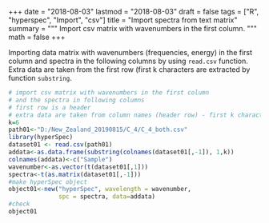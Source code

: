 +++
date = "2018-08-03"
lastmod = "2018-08-03"
draft = false
tags = ["R", "hyperspec", "Import", "csv"]
title = "Import spectra from text matrix"
summary = """
Import csv matrix with wavenumbers in the first column.
"""
math = false
+++

Importing data matrix with wavenumbers (frequencies, energy) in the first column and spectra in the following columns by using `read.csv` function. Extra data are taken from the first row (first k characters are extracted by function `substring`.


```r
# import csv matrix with wavenumbers in the first column
# and the spectra in following columns
# first row is a header
# extra data are taken from column names (header row) - first k characters
k=6
path01<-"D:/New_Zealand_20190815/C_4/C_4_both.csv"
library(hyperSpec)
dataset01 <- read.csv(path01)
addata<-as.data.frame(substring(colnames(dataset01[,-1]), 1,k))
colnames(addata)<-c("Sample")
wavenumber<-as.vector(t(dataset01[,1]))
spectra<-t(as.matrix(dataset01[,-1]))
#make hyperSpec object
object01<-new("hyperSpec", wavelength = wavenumber,
              spc = spectra, data=addata)
#check
object01
```
